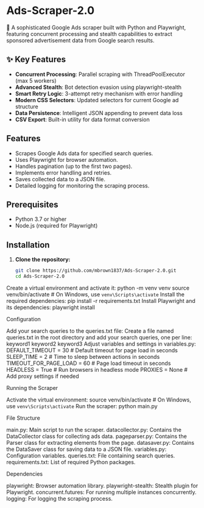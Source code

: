 # Ads-Scraper-2.0

🚀 A sophisticated Google Ads scraper built with Python and Playwright, featuring concurrent processing and stealth capabilities to extract sponsored advertisement data from Google search results.

## ✨ Key Features

- **Concurrent Processing**: Parallel scraping with ThreadPoolExecutor (max 5 workers)
- **Advanced Stealth**: Bot detection evasion using playwright-stealth
- **Smart Retry Logic**: 3-attempt retry mechanism with error handling
- **Modern CSS Selectors**: Updated selectors for current Google ad structure
- **Data Persistence**: Intelligent JSON appending to prevent data loss
- **CSV Export**: Built-in utility for data format conversion

## Features

- Scrapes Google Ads data for specified search queries.
- Uses Playwright for browser automation.
- Handles pagination (up to the first two pages).
- Implements error handling and retries.
- Saves collected data to a JSON file.
- Detailed logging for monitoring the scraping process.

## Prerequisites

- Python 3.7 or higher
- Node.js (required for Playwright)

## Installation

1. **Clone the repository:**

   ```sh
   git clone https://github.com/mbrown1837/Ads-Scraper-2.0.git
   cd Ads-Scraper-2.0

Create a virtual environment and activate it:
python -m venv venv
source venv/bin/activate  # On Windows, use `venv\Scripts\activate`
Install the required dependencies:
pip install -r requirements.txt
Install Playwright and its dependencies:
playwright install

Configuration

Add your search queries to the queries.txt file:
Create a file named queries.txt in the root directory and add your search queries, one per line:
keyword1
keyword2
keyword3
Adjust variables and settings in variables.py:
DEFAULT_TIMEOUT = 30  # Default timeout for page load in seconds
SLEEP_TIME = 2  # Time to sleep between actions in seconds
TIMEOUT_FOR_PAGE_LOAD = 60  # Page load timeout in seconds
HEADLESS = True  # Run browsers in headless mode
PROXIES = None  # Add proxy settings if needed

Running the Scraper

Activate the virtual environment:
source venv/bin/activate  # On Windows, use `venv\Scripts\activate`
Run the scraper:
python main.py

File Structure

main.py: Main script to run the scraper.
datacollector.py: Contains the DataCollector class for collecting ads data.
pageparser.py: Contains the Parser class for extracting elements from the page.
datasaver.py: Contains the DataSaver class for saving data to a JSON file.
variables.py: Configuration variables.
queries.txt: File containing search queries.
requirements.txt: List of required Python packages.

Dependencies

playwright: Browser automation library.
playwright-stealth: Stealth plugin for Playwright.
concurrent.futures: For running multiple instances concurrently.
logging: For logging the scraping process.
